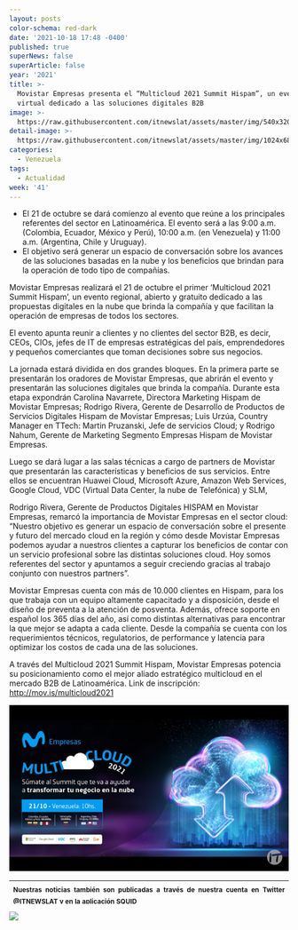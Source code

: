 ```yaml
---
layout: posts
color-schema: red-dark
date: '2021-10-18 17:48 -0400'
published: true
superNews: false
superArticle: false
year: '2021'
title: >-
  Movistar Empresas presenta el “Multicloud 2021 Summit Hispam”, un evento
  virtual dedicado a las soluciones digitales B2B
image: >-
  https://raw.githubusercontent.com/itnewslat/assets/master/img/540x320/multicloud-p.jpg
detail-image: >-
  https://raw.githubusercontent.com/itnewslat/assets/master/img/1024x680/multicloud-g.jpg
categories:
  - Venezuela
tags:
  - Actualidad
week: '41'
---
```

- El 21 de octubre se dará comienzo al evento que reúne a los principales referentes del sector en Latinoamérica. El evento será a las 9:00 a.m. (Colombia, Ecuador, México y Perú), 10:00 a.m. (en Venezuela) y 11:00 a.m. (Argentina, Chile y Uruguay). 
- El objetivo será generar un espacio de conversación sobre los avances de las soluciones basadas en la nube y los beneficios que brindan para la operación de todo tipo de compañías.

Movistar Empresas realizará el 21 de octubre el primer ‘Multicloud 2021 Summit Hispam’, un evento regional, abierto y gratuito dedicado a las propuestas digitales en la nube que brinda la compañía y que facilitan la operación de empresas de todos los sectores.

El evento apunta reunir a clientes y no clientes del sector B2B, es decir, CEOs, CIOs, jefes de IT de empresas estratégicas del país, emprendedores y pequeños comerciantes que toman decisiones sobre sus negocios.

La jornada estará dividida en dos grandes bloques. En la primera parte se presentarán los oradores de Movistar Empresas, que abrirán el evento y presentarán las soluciones digitales que brinda la compañía. Durante esta etapa expondrán Carolina Navarrete, Directora Marketing Hispam de Movistar Empresas; Rodrigo Rivera, Gerente de Desarrollo de Productos de Servicios Digitales Hispam de Movistar Empresas; Luis Urzúa, Country Manager en TTech: Martin Pruzanski, Jefe de servicios Cloud; y Rodrigo Nahum, Gerente de Marketing Segmento Empresas Hispam de Movistar Empresas.

Luego se dará lugar a las salas técnicas a cargo de partners de Movistar que presentarán las características y beneficios de sus servicios. Entre ellos se encuentran Huawei Cloud, Microsoft Azure, Amazon Web Services, Google Cloud, VDC (Virtual Data Center, la nube de Telefónica) y SLM, 

Rodrigo Rivera, Gerente de Productos Digitales HISPAM en Movistar Empresas, remarcó la importancia de Movistar Empresas en el sector cloud: “Nuestro objetivo es generar un espacio de conversación sobre el presente y futuro del mercado cloud en la región y cómo desde Movistar Empresas podemos ayudar a nuestros clientes a capturar los beneficios de contar con un servicio profesional sobre las distintas soluciones cloud. Hoy somos referentes del sector y apuntamos a seguir creciendo gracias al trabajo conjunto con nuestros partners”.

Movistar Empresas cuenta con más de 10.000 clientes en Hispam, para los que trabaja con un equipo altamente capacitado y a disposición, desde el diseño de preventa a la atención de posventa. Además, ofrece soporte en español los 365 días del año, así como distintas alternativas para encontrar la que mejor se adapta a cada cliente. Desde la compañía se cuenta con los requerimientos técnicos, regulatorios, de performance y latencia para optimizar los costos de cada una de las soluciones.

A través del Multicloud 2021 Summit Hispam, Movistar Empresas potencia su posicionamiento como el mejor aliado estratégico multicloud en el mercado B2B de Latinoamérica. Link de inscripción: http://mov.is/multicloud2021 

![](https://raw.githubusercontent.com/itnewslat/assets/master/img/540x320/multicloud-p.jpg)

<table style="height: 42px;" width="569">
<tbody>
<tr>
<td style="text-align: justify;"><sub><strong>Nuestras noticias también son publicadas a través de nuestra cuenta en Twitter <a href="https://twitter.com/itnewslat?lang=es">@ITNEWSLAT</a> y en la aplicación <a href="https://squidapp.co/en/">SQUID</a></strong></sub></td>
</tr>
</tbody>
</table>

<img src="https://tracker.metricool.com/c3po.jpg?hash=56f88a41e39ab42c063cc51676587a04"/>
